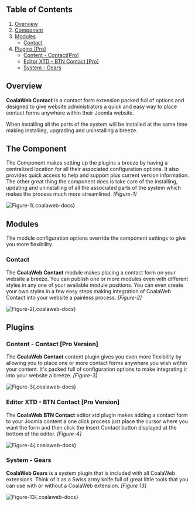 ## Table of Contents
1.  [Overview](#overview)
2.  [Component](#component)
3.  [Modules](#modules)
    -   [Contact](#mod-contact)
4.  [Plugins \[Pro\]](#plugins)
    -   [Content - Contact\[Pro\]](#plg-contact)
    -   [Editor XTD - BTN Contact \[Pro\]](#plg-button)
    -   [System - Gears](#plg-gears)

## <a class="doc-top"  name="overview"></a>Overview

**CoalaWeb Contact** is a contact form extension packed full of options and designed to give website administrators a quick and easy way to place contact forms anywhere within their Joomla website.

<div class="uk-alert">When installing all the parts of the system will be installed at the same time making installing, upgrading and uninstalling a breeze.</div>

## <a name="component"></a>The Component

The Component makes setting up the plugins a breeze by having a centralized location for all their associated configuration options. It also provides quick access to help and support plus current version information. The other great thing the component does is take care of the installing, updating and uninstalling of all the associated parts of the system which makes the process much more streamlined. *\[Figure-1\]*

![Figure-1](http://cdn.coalaweb.com/images/docs/joomla-extensions/contact/system-parts/com-contact.png "Figure-1"){.coalaweb-docs}

## <a name="modules"></a>Modules

<div class="alert">The module configuration options override the component settings to give you more flexibility.</div>

### <a name="mod-contact"></a>Contact

The **CoalaWeb Contact** module makes placing a contact form on your website a breeze. You can publish one or more modules even with different styles in any one of your available module positions. You can even create your own styles in a few easy steps making integration of CoalaWeb Contact into your website a painless process. *\[Figure-2\]*

![Figure-2](http://cdn.coalaweb.com/images/docs/joomla-extensions/contact/system-parts/mod-contact.png "Figure-2"){.coalaweb-docs}

## <a name="plugins"></a>Plugins

### <a name="plg-contact"></a>Content - Contact \[Pro Version\]

The **CoalaWeb Contact** content plugin gives you even more flexibility by allowing you to place one or more contact forms anywhere you wish within your content. It's packed full of configuration options to make integrating it into your website a breeze. *\[Figure-3\]*

![Figure-3](http://cdn.coalaweb.com/images/docs/joomla-extensions/contact/system-parts/plg-contact.png "Figure-3"){.coalaweb-docs}

### <a name="plg-button"></a>Editor XTD - BTN Contact \[Pro Version\]

The **CoalaWeb BTN Contact** editor xtd plugin makes adding a contact form to your Joomla content a one click process just place the cursor where you want the form and then click the Insert Contact button displayed at the bottom of the editor. *\[Figure-4\]*

![Figure-4](http://cdn.coalaweb.com/images/docs/joomla-extensions/contact/system-parts/plg-btncontact.png "Figure-4"){.coalaweb-docs}

### <a name="plg-gears"></a>System - Gears

**CoalaWeb Gears** is a system plugin that is included with all CoalaWeb extensions. Think of it as a Swiss army knife full of great little tools that you can use with or without a CoalaWeb extension. *\[Figure 13\]*

![Figure-13](http://cdn.coalaweb.com/images/docs/joomla-extensions/gears/cw-gears.png "Figure-13"){.coalaweb-docs}
